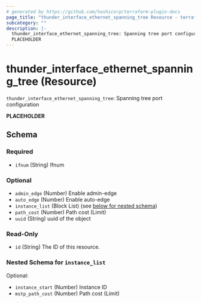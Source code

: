 ```yaml
---
# generated by https://github.com/hashicorp/terraform-plugin-docs
page_title: "thunder_interface_ethernet_spanning_tree Resource - terraform-provider-thunder"
subcategory: ""
description: |-
  thunder_interface_ethernet_spanning_tree: Spanning tree port configuration
  PLACEHOLDER
---
```


# thunder_interface_ethernet_spanning_tree (Resource)

`thunder_interface_ethernet_spanning_tree`: Spanning tree port configuration

__PLACEHOLDER__



<!-- schema generated by tfplugindocs -->
## Schema

### Required

- `ifnum` (String) Ifnum

### Optional

- `admin_edge` (Number) Enable admin-edge
- `auto_edge` (Number) Enable auto-edge
- `instance_list` (Block List) (see [below for nested schema](#nestedblock--instance_list))
- `path_cost` (Number) Path cost (Limit)
- `uuid` (String) uuid of the object

### Read-Only

- `id` (String) The ID of this resource.

<a id="nestedblock--instance_list"></a>
### Nested Schema for `instance_list`

Optional:

- `instance_start` (Number) Instance ID
- `mstp_path_cost` (Number) Path cost (Limit)


